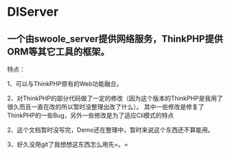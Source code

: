 DIServer
========
一个由swoole_server提供网络服务，ThinkPHP提供ORM等其它工具的框架。
-----------------------------------------------------------------
特点：

1、可以与ThinkPHP原有的Web功能融合。

2、对ThinkPHP的部分代码做了一定的修改（因为这个版本的ThinkPHP是我用了很久而且一直在改的所以暂时没整理出改了什么）。
其中一些修改是修复了ThinkPHP的一些Bug，另外一些修改是为了适应Cli模式的特点

2、这个文档暂时没写完，Demo还在整理中，暂时来说这个东西还不算能用。

3、好久没用git了我想想这东西怎么用先=。=

